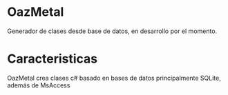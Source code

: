 # OazMetal
Generador de clases desde base de datos, en desarrollo por el momento.
# Caracteristicas
OazMetal crea clases c# basado en bases de datos principalmente SQLite, además de MsAccess
